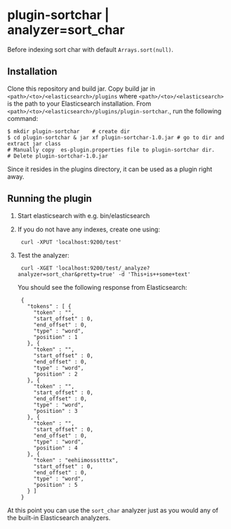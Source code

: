 # plugin-sortchar  | analyzer=sort_char
Before indexing sort char with default `Arrays.sort(null)`. 
## Installation

Clone this repository and build jar. Copy build jar in `<path>/<to>/<elasticsearch>/plugins` where `<path>/<to>/<elasticsearch>` is the path to your Elasticsearch installation. From `<path>/<to>/<elasticsearch>/plugins/plugin-sortchar`., run the following command:

    $ mkdir plugin-sortchar    # create dir
    $ cd plugin-sortchar & jar xf plugin-sortchar-1.0.jar # go to dir and extract jar class
    # Manually copy  es-plugin.properties file to plugin-sortchar dir.
    # Delete plugin-sortchar-1.0.jar

Since it resides in the plugins directory, it can be used as a plugin right away.

## Running the plugin

1. Start elasticsearch with e.g. bin/elasticsearch
2. If you do not have any indexes, create one using:

        curl -XPUT 'localhost:9200/test'

3. Test the analyzer:

        curl -XGET 'localhost:9200/test/_analyze?analyzer=sort_char&pretty=true' -d 'This+is++some+text'

    You should see the following response from Elasticsearch:

        {
          "tokens" : [ {
            "token" : "",
            "start_offset" : 0,
            "end_offset" : 0,
            "type" : "word",
            "position" : 1
          }, {
            "token" : "",
            "start_offset" : 0,
            "end_offset" : 0,
            "type" : "word",
            "position" : 2
          }, {
            "token" : "",
            "start_offset" : 0,
            "end_offset" : 0,
            "type" : "word",
            "position" : 3
          }, {
            "token" : "",
            "start_offset" : 0,
            "end_offset" : 0,
            "type" : "word",
            "position" : 4
          }, {
            "token" : "eehiimossstttx",
            "start_offset" : 0,
            "end_offset" : 0,
            "type" : "word",
            "position" : 5
          } ]
        }


At this point you can use the `sort_char` analyzer just as you would any of the built-in Elasticsearch analyzers.
